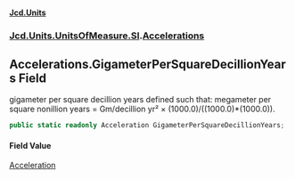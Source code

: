 #### [Jcd.Units](index.md 'index')
### [Jcd.Units.UnitsOfMeasure.SI](Jcd.Units.UnitsOfMeasure.SI.md 'Jcd.Units.UnitsOfMeasure.SI').[Accelerations](Accelerations.md 'Jcd.Units.UnitsOfMeasure.SI.Accelerations')

## Accelerations.GigameterPerSquareDecillionYears Field

gigameter per square decillion years defined such that: megameter per square nonillion years = Gm/decillion yr² ×
(1000.0)/((1000.0)*(1000.0)).

```csharp
public static readonly Acceleration GigameterPerSquareDecillionYears;
```

#### Field Value
[Acceleration](Acceleration.md 'Jcd.Units.UnitTypes.Acceleration')